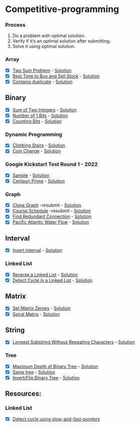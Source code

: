 # Competitive-programming

### Process

1. Do a problem with optimal solution.
2. Verify if it’s an optimal solution after submitting.
3. Solve it using optimal solution.

### Array

- [x] [Two Sum Problem](https://leetcode.com/problems/two-sum/) - [Solution](Array/best-time-buy-sell-stock/best-time-buy-sell-stock.cpp)
- [x] [Best Time to Buy and Sell Stock](https://leetcode.com/problems/best-time-to-buy-and-sell-stock/) - [Solution](Array/contains-duplicate/contains-duplicate.cpp)
- [x] [Contains duplicate](https://leetcode.com/problems/contains-duplicate/submissions/) - [Solution](Array/twosum/twoSum.cpp)

## Binary

- [x] [Sum of Two Integers](https://leetcode.com/problems/sum-of-two-integers/) - [Solution](Binary/sum-of-two-integers.cpp)
- [x] [Number of 1 Bits](https://leetcode.com/problems/number-of-1-bits/) - [Solution](Binary/hammer-weight.cpp)
- [x] [Counting Bits](https://leetcode.com/problems/counting-bits/) - [Solution](Binary/counting-bits.cpp)

### Dynamic Programming

- [x] [Climbing Stairs](https://leetcode.com/problems/climbing-stairs/) - [Solution](DP/climbing-stairs.cpp)
- [x] [Coin Change](https://leetcode.com/problems/coin-change/) - [Solution](DP/coin-changes.cpp)

### Google Kickstart Test Round 1 - 2022

- [x] [Sample](https://codingcompetitions.withgoogle.com/kickstart/round/00000000008f4332/0000000000942404) - [Solution](kickstart-test-round-1-2022/sample.cpp)
- [x] [Centauri Prime](https://codingcompetitions.withgoogle.com/kickstart/round/00000000008f4332/0000000000941ec5) - [Solution](kickstart-test-round-1-2022/centauri-prime.cpp)

### Graph

- [x] [Clone Graph](https://leetcode.com/problems/clone-graph/) -resubmit - [Solution](Graph/clone-graph.cpp)
- [x] [Course Schedule](https://leetcode.com/problems/course-schedule/) -resubmit - [Solution](Graph/new-course.cpp)
- [x] [Find Redundant Connection](https://leetcode.com/problems/redundant-connection/submissions/) - [Solution](Graph/redundant-connection.cpp)
- [x] [Pacific Atlantic Water Flow](https://leetcode.com/problems/pacific-atlantic-water-flow/) - [Solution](Graph/pacific-atlantic-water-flow.cpp)

## Interval

- [x] [Insert Interval](https://leetcode.com/problems/insert-interval/) - [Solution](Interval/insert-interval.cpp)

### Linked List

- [x] [Reverse a Linked List](https://leetcode.com/problems/reverse-linked-list/) - [Solution](Linkedlist/linked-list-cycle.cpp)
- [x] [Detect Cycle in a Linked List](https://leetcode.com/problems/linked-list-cycle/) - [Solution](Linkedlist/linked-list-cycle.cpp)

## Matrix

- [x] [Set Matrix Zeroes](https://leetcode.com/problems/set-matrix-zeroes/) - [Solution](matrix/set-matrix-zeroes.cpp)
- [x] [Spiral Matrix](https://leetcode.com/problems/spiral-matrix/submissions/) - [Solution](matrix/spiral-matrix.cpp)

## String

- [x] [Longest Substring Without Repeating Characters](https://leetcode.com/problems/longest-substring-without-repeating-characters/) - [Solution](String/longest-substring.cpp)

### Tree

- [x] [Maximum Depth of Binary Tree](https://leetcode.com/problems/maximum-depth-of-binary-tree/) - [Solution](Linkedlist/max-depth/max-depth.cpp)
- [x] [Same tree](https://leetcode.com/problems/same-tree) - [Solution](Linkedlist/same-tree/same-tree.cpp)
- [x] [Invert/Flip Binary Tree](https://leetcode.com/problems/invert-binary-tree/) - [Solution](Tree/invert-binary-tree.cpp)

## Resources:

### Linked List

- [x] [Detect cycle using slow-and-fast-pointers](https://www.geeksforgeeks.org/how-does-floyds-slow-and-fast-pointers-approach-work/)

